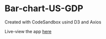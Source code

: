 # Bar-chart-US-GDP

Created with CodeSandbox usind D3 and Axios

Live-view the app [here](https://xx6i4.csb.app/)

[app image capture]: https://9od9w.csb.app/src/US_GDP.png "app image capture"

